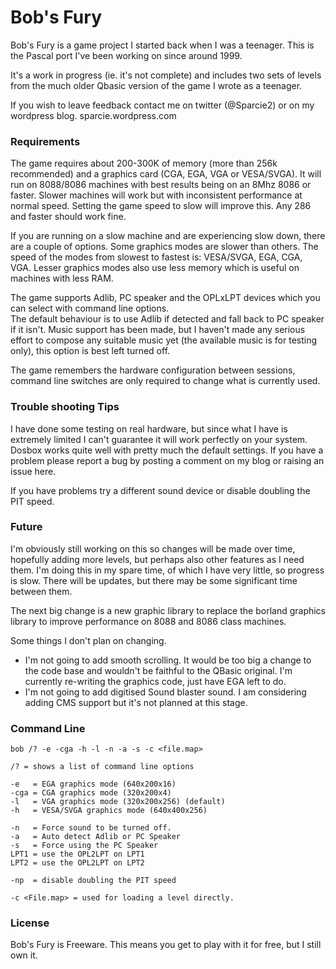 # Bob's Fury

Bob's Fury is a game project I started back when I was a teenager. This is the Pascal port I've been working
on since around 1999.

It's a work in progress (ie. it's not complete) and includes two sets of levels from the much older
Qbasic version of the game I wrote as a teenager.

If you wish to leave feedback contact me on twitter (@Sparcie2) or on my wordpress blog.
sparcie.wordpress.com

### Requirements

The game requires about 200-300K of memory (more than 256k recommended) and a graphics card (CGA, EGA, VGA or VESA/SVGA).
It will run on 8088/8086 machines with best results being on an 8Mhz 8086 or faster. Slower machines
will work but with inconsistent performance at normal speed. Setting the game speed to slow will
improve this. Any 286 and faster should work fine.

If you are running on a slow machine and are experiencing slow down, there are a couple of options.
Some graphics modes are slower than others. The speed of the modes from slowest to fastest is: VESA/SVGA, EGA, CGA, VGA.
Lesser graphics modes also use less memory which is useful on machines with less RAM.

The game supports Adlib, PC speaker and the OPLxLPT devices which you can select with command line options.  
The default behaviour is to use Adlib if detected and fall back to PC speaker if it isn't.
Music support has been made, but I haven't made any serious effort to compose any suitable music yet
(the available music is for testing only), this option is best left turned off.

The game remembers the hardware configuration between sessions, command line switches are only required to change
what is currently used.


### Trouble shooting Tips

I have done some testing on real hardware, but since what I have is extremely limited I can't guarantee
it will work perfectly on your system. Dosbox works quite well with pretty much the default settings. If you
have a problem please report a bug by posting a comment on my blog or raising an issue here.

If you have problems try a different sound device or disable doubling the PIT speed.

### Future

I'm obviously still working on this so changes will be made over time, hopefully adding more levels, but
perhaps also other features as I need them. I'm doing this in my spare time, of which I have very little,
so progress is slow. There will be updates, but there may be some significant time between them.

The next big change is a new graphic library to replace the borland graphics library to improve performance 
on 8088 and 8086 class machines.

Some things I don't plan on changing.
 - I'm not going to add smooth scrolling. It would be too big a change to the code base and wouldn't be
   faithful to the QBasic original. I'm currently re-writing the graphics code, just have EGA left to do.
 - I'm not going to add digitised Sound blaster sound. I am considering adding CMS support but it's not planned
   at this stage.

### Command Line

    bob /? -e -cga -h -l -n -a -s -c <file.map>

    /? = shows a list of command line options

    -e   = EGA graphics mode (640x200x16)
    -cga = CGA graphics mode (320x200x4)
    -l   = VGA graphics mode (320x200x256) (default)
    -h   = VESA/SVGA graphics mode (640x400x256)

    -n   = Force sound to be turned off.
    -a   = Auto detect Adlib or PC Speaker
    -s   = Force using the PC Speaker
    LPT1 = use the OPL2LPT on LPT1
    LPT2 = use the OPL2LPT on LPT2

    -np  = disable doubling the PIT speed

    -c <File.map> = used for loading a level directly.

### License

Bob's Fury is Freeware. This means you get to play with it for free, but I still own it.

